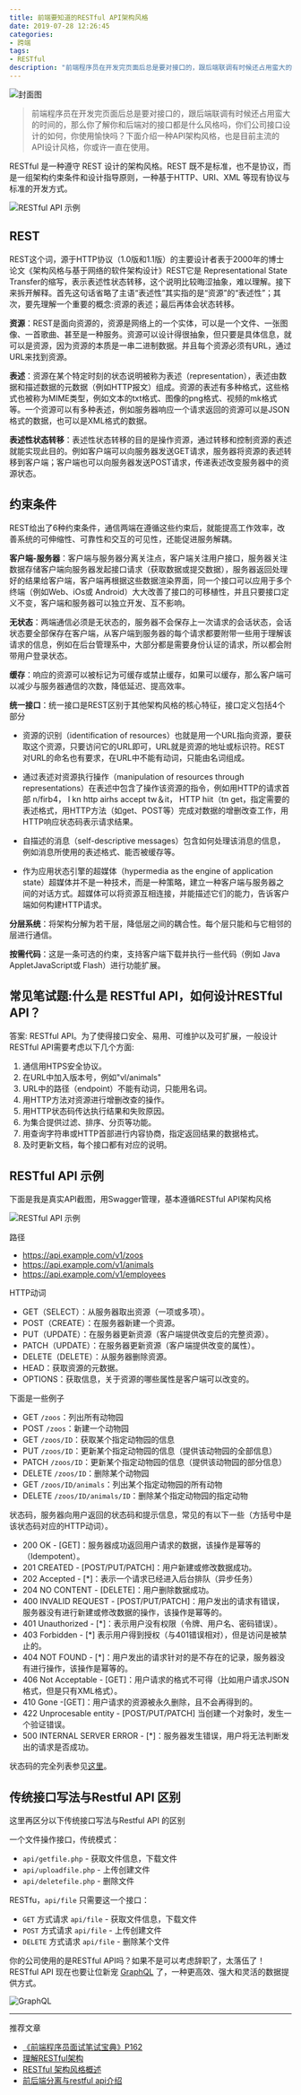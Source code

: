 ```yaml
---
title: 前端要知道的RESTful API架构风格
date: 2019-07-28 12:26:45
categories:
- 跨端
tags:
- RESTful
description: "前端程序员在开发完页面后总是要对接口的，跟后端联调有时候还占用蛮大的时间的，那么你了解你和后端对的接口都是什么风格吗，你们公司接口设计的如何，你使用愉快吗？下面介绍一种API架构风格，也是目前主流的API设计风格，你或许一直在使用。"
---
```

![封面图](https://raw.githubusercontent.com/dunizb/cloudimg/master/blog/article/201907/restful-api/banner.jpg)

> 前端程序员在开发完页面后总是要对接口的，跟后端联调有时候还占用蛮大的时间的，那么你了解你和后端对的接口都是什么风格吗，你们公司接口设计的如何，你使用愉快吗？下面介绍一种API架构风格，也是目前主流的API设计风格，你或许一直在使用。

RESTful 是一种遵守 REST 设计的架构风格。REST 既不是标准，也不是协议，而是一组架构约束条件和设计指导原则，一种基于HTTP、URI、XML 等现有协议与标准的开发方式。
<!-- more -->
![RESTful API 示例](https://raw.githubusercontent.com/dunizb/cloudimg/master/blog/article/201907/restful-api/1.png)

## REST
REST这个词，源于HTTP协议（1.0版和1.1版）的主要设计者表于2000年的博士论文《架构风格与基于网络的软件架构设计》REST它是 Representational State Transfer的缩写，表示表述性状态转移，这个说明比较晦涩抽象，难以理解。接下来拆开解释。首先这句话省略了主语“表述性”其实指的是“资源”的“表述性”；其次，要先理解一个重要的概念:资源的表述；最后再体会状态转移。

**资源**：REST是面向资源的，资源是网络上的一个实体，可以是一个文件、一张图像、一首歌曲、甚至是一种服务。资源可以设计得很抽象，但只要是具体信息，就可以是资源，因为资源的本质是一串二进制数据。并且每个资源必须有URL，通过URL来找到资源。

**表述**：资源在某个特定时刻的状态说明被称为表述（representation），表述由数据和描述数据的元数据（例如HTTP报文）组成。资源的表述有多种格式，这些格式也被称为MIME类型，例如文本的txt格式、图像的png格式、视频的mk格式等。一个资源可以有多种表述，例如服务器响应一个请求返回的资源可以是JSON格式的数据，也可以是XML格式的数据。

**表述性状态转移**：表述性状态转移的目的是操作资源，通过转移和控制资源的表述就能实现此目的。例如客户端可以向服务器发送GET请求，服务器将资源的表述转移到客户端；客户端也可以向服务器发送POST请求，传递表述改变服务器中的资源状态。

## 约束条件
REST给出了6种约束条件，通信两端在遵循这些约束后，就能提高工作效率，改善系统的可伸缩性、可靠性和交互的可见性，还能促进服务解耦。

**客户端-服务器**：客户端与服务器分离关注点，客户端关注用户接口，服务器关注数据存储客户端向服务器发起接口请求（获取数据或提交数据），服务器返回处理好的结果给客户端，客户端再根据这些数据渲染界面，同一个接口可以应用于多个终端（例如Web、iOs或 Android）大大改善了接口的可移植性，并且只要接口定义不变，客户端和服务器可以独立开发、互不影响。

**无状态**：两端通信必须是无状态的，服务器不会保存上一次请求的会话状态，会话状态要全部保存在客户端，从客户端到服务器的每个请求都要附带一些用于理解该请求的信息，例如在后台管理系中，大部分都是需要身份认证的请求，所以都会附带用户登录状态。

**缓存**：响应的资源可以被标记为可缓存或禁止缓存，如果可以缓存，那么客户端可以减少与服务器通信的次数，降低延迟、提高效率。

**统一接口**：统一接口是REST区别于其他架构风格的核心特征，接口定义包括4个部分
- 资源的识别（identification of resources）也就是用一个URL指向资源，要获取这个资源，只要访问它的URL即可，URL就是资源的地址或标识符。REST对URL的命名也有要求，在URL中不能有动词，只能由名词组成。

- 通过表述对资源执行操作（manipulation of resources through representations）在表述中包含了操作该资源的指令，例如用HTTP的请求首部 n/firb4， l kn http airhs accept tw＆it， HTTP hiit（tn get，指定需要的表述格式，用HTTP方法（如get、POST等）完成对数据的增删改查工作，用HTTP响应状态码表示请求结果。

- 自描述的消息（self-descriptive messages）包含如何处理该消息的信息，例如消息所使用的表述格式、能否被缓存等。

- 作为应用状态引擎的超媒体（hypermedia as the engine of application state）超媒体并不是一种技术，而是一种策略，建立一种客户端与服务器之间的对话方式。超媒体可以将资源互相连接，并能描述它们的能力，告诉客户端如何构建HTTP请求。

**分层系统**：将架构分解为若干层，降低层之间的耦合性。每个层只能和与它相邻的层进行通信。

**按需代码**：这是一条可选的约束，支持客户端下载并执行一些代码（例如 Java AppletJavaScript或 Flash）进行功能扩展。


## 常见笔试题:什么是 RESTful API，如何设计RESTful API？

答案: RESTful API。为了使得接口安全、易用、可维护以及可扩展，一般设计 RESTful API需要考虑以下几个方面:
1. 通信用HTPS安全协议。
2. 在URL中加入版本号，例如"vl/animals"
3. URL中的路径（endpoint）不能有动词，只能用名词。
4. 用HTTP方法对资源进行增删改查的操作。
5. 用HTTP状态码传达执行结果和失败原因。
6. 为集合提供过滤、排序、分页等功能。
7. 用查询字符串或HTTP首部进行内容协商，指定返回结果的数据格式。
8. 及时更新文档，每个接口都有对应的说明。


## RESTful API 示例
下面是我是真实API截图，用Swagger管理，基本遵循RESTful API架构风格

![RESTful API 示例](https://raw.githubusercontent.com/dunizb/cloudimg/master/blog/article/201907/restful-api/1.png)

路径
- https://api.example.com/v1/zoos
- https://api.example.com/v1/animals
- https://api.example.com/v1/employees

HTTP动词
- GET（SELECT）：从服务器取出资源（一项或多项）。
- POST（CREATE）：在服务器新建一个资源。
- PUT（UPDATE）：在服务器更新资源（客户端提供改变后的完整资源）。
- PATCH（UPDATE）：在服务器更新资源（客户端提供改变的属性）。
- DELETE（DELETE）：从服务器删除资源。
- HEAD：获取资源的元数据。
- OPTIONS：获取信息，关于资源的哪些属性是客户端可以改变的。

下面是一些例子
- GET `/zoos`：列出所有动物园
- POST `/zoos`：新建一个动物园
- GET `/zoos/ID`：获取某个指定动物园的信息
- PUT `/zoos/ID`：更新某个指定动物园的信息（提供该动物园的全部信息）
- PATCH `/zoos/ID`：更新某个指定动物园的信息（提供该动物园的部分信息）
- DELETE `/zoos/ID`：删除某个动物园
- GET `/zoos/ID/animals`：列出某个指定动物园的所有动物
- DELETE `/zoos/ID/animals/ID`：删除某个指定动物园的指定动物

状态码，服务器向用户返回的状态码和提示信息，常见的有以下一些（方括号中是该状态码对应的HTTP动词）。
- 200 OK - [GET]：服务器成功返回用户请求的数据，该操作是幂等的（Idempotent）。
- 201 CREATED - [POST/PUT/PATCH]：用户新建或修改数据成功。
- 202 Accepted - [*]：表示一个请求已经进入后台排队（异步任务）
- 204 NO CONTENT - [DELETE]：用户删除数据成功。
- 400 INVALID REQUEST - [POST/PUT/PATCH]：用户发出的请求有错误，服务器没有进行新建或修改数据的操作，该操作是幂等的。
- 401 Unauthorized - [*]：表示用户没有权限（令牌、用户名、密码错误）。
- 403 Forbidden - [*] 表示用户得到授权（与401错误相对），但是访问是被禁止的。
- 404 NOT FOUND - [*]：用户发出的请求针对的是不存在的记录，服务器没有进行操作，该操作是幂等的。
- 406 Not Acceptable - [GET]：用户请求的格式不可得（比如用户请求JSON格式，但是只有XML格式）。
- 410 Gone -[GET]：用户请求的资源被永久删除，且不会再得到的。
- 422 Unprocesable entity - [POST/PUT/PATCH] 当创建一个对象时，发生一个验证错误。
- 500 INTERNAL SERVER ERROR - [*]：服务器发生错误，用户将无法判断发出的请求是否成功。

状态码的完全列表参见[这里](https://www.w3.org/Protocols/rfc2616/rfc2616-sec10.html)。

## 传统接口写法与Restful API 区别
这里再区分以下传统接口写法与Restful API 的区别

一个文件操作接口，传统模式：
- `api/getfile.php` - 获取文件信息，下载文件
- `api/uploadfile.php` - 上传创建文件
- `api/deletefile.php` - 删除文件

RESTfu，`api/file` 只需要这一个接口：
- `GET` 方式请求 `api/file` - 获取文件信息，下载文件
- `POST` 方式请求 `api/file` - 上传创建文件
- `DELETE` 方式请求 `api/file` - 删除某个文件

你的公司使用的是RESTful API吗？如果不是可以考虑辞职了，太落伍了！RESTful API 现在也要让位新宠 [GraphQL](https://graphql.cn/) 了，一种更高效、强大和灵活的数据提供方式。

![GraphQL](https://raw.githubusercontent.com/dunizb/cloudimg/master/blog/article/201907/restful-api/2.png)

*******
推荐文章
- [《前端程序员面试笔试宝典》P162](https://book.douban.com/subject/30324146/)
- [理解RESTful架构](//www.ruanyifeng.com/blog/2011/09/restful.html)
- [RESTful 架构风格概述](https://blog.igevin.info/posts/restful-architecture-in-general/)
- [前后端分离与restful api介绍](https://zhuanlan.zhihu.com/p/32901317)